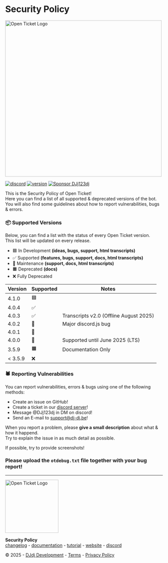 # Security Policy
<img src="https://apis.dj-dj.be/cdn/openticket/logo.png" alt="Open Ticket Logo" width="500px">

[![discord](https://img.shields.io/badge/discord-support%20server-5865F2.svg?style=flat-square&logo=discord)](https://discord.com/invite/26vT9wt3n3)  [![version](https://img.shields.io/badge/version-4.0.4-brightgreen.svg?style=flat-square)](https://github.com/open-discord-bots/open-ticket/releases/tag/v4.0.4)  [![Sponsor DJj123dj](https://img.shields.io/badge/sponsor-DJj123dj-ea4aaa?style=flat-square&logo=githubsponsors)](https://github.com/sponsors/DJj123dj)

This is the Security Policy of Open Ticket!<br>
Here you can find a list of all supported & deprecated versions of the bot.<br>
You will also find some guidelines about how to report vulnerabilities, bugs & errors.

### 📦 Supported Versions
Below, you can find a list with the status of every Open Ticket version.<br>
This list will be updated on every release.

- 🟦 In Development **(ideas, bugs, support, html transcripts)**
- ✅ Supported **(features, bugs, support, docs, html transcripts)**
- 🚧 Maintenance **(support, docs, html transcripts)**
- 🟧 Deprecated **(docs)**
- ❌ Fully Deprecated

| Version    | Supported | Notes                                    |
|------------|-----------|------------------------------------------|
| 4.1.0      | 🟦        |                                          |
| 4.0.4      | ✅        |                                          |
| 4.0.3      | ✅        | Transcripts v2.0 (Offline August 2025)   |
| 4.0.2      | 🚧        | Major discord.js bug                     |
| 4.0.1      | 🚧        |                                          |
| 4.0.0      | 🚧        | Supported until June 2025 (LTS)          |
| 3.5.9      | 🟧        | Documentation Only                       |
| < 3.5.9    | ❌        |                                          |

### 🕷️ Reporting Vulnerabilities
You can report vulnerabilities, errors & bugs using one of the following methods:
- Create an issue on GitHub!
- Create a ticket in our [discord server](https://discord.dj-dj.be)!
- Message @DJj123dj in DM on discord!
- Send an E-mail to [support@dj-dj.be](mailto:support@dj-dj.be)!

When you report a problem, please **give a small description** about what & how it happend.<br>
Try to explain the issue in as much detail as possible.

If possible, try to provide screenshots!

### Please upload the `otdebug.txt` file together with your bug report!

---
<img src="https://apis.dj-dj.be/cdn/openticket/logo.png" alt="Open Ticket Logo" width="170px">

**Security Policy**<br>
[changelog](https://otgithub.dj-dj.be/releases) - [documentation](https://otdocs.dj-dj.be) - [tutorial](https://www.youtube.com/watch?v=2jK9kAf6ASU) - [website](https://openticket.dj-dj.be) - [discord](https://discord.dj-dj.be)<br>

© 2025 - [DJdj Development](https://www.dj-dj.be) - [Terms](https://www.dj-dj.be/terms#terms) - [Privacy Policy](https://www.dj-dj.be/terms#privacy)